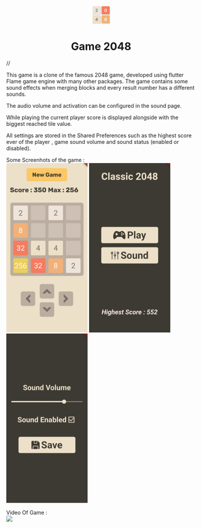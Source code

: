 <p align="center">
    <img alt="flame 2048 game" src="./assets/images/png/game_icon.png" width="50" height="50">
    <h1 align="center">Game 2048</h1>
//</p>
<p>This game is a clone of the famous 2048 game, developed using flutter Flame game engine with many other packages. The game contains some sound effects when merging blocks and every result number has a different sounds.</p>
<p>The audio volume and activation can be configured in the sound page.</p>
<p>While playing the current player score is displayed alongside with the biggest reached tile value.</p>
<p>All settings are stored in the Shared Preferences such as the highest score ever of the player , game sound volume and sound status (enabled or disabled).</p>

Some Screenhots of the game :<br> 
<img alt="GamePlay Screenshot" src="./assets/images/screenshots/game_page.jpg" width="216" height="450">
<img alt="GamePlay Screenshot" src="./assets/images/screenshots/home_page.jpg" width="216" height="450">
<img alt="GamePlay Screenshot" src="./assets/images/screenshots/sound_page.jpg" width="216" height="450">

Video Of Game : <br> 
[<img src="https://i.ytimg.com/vi/Bj7VtcEqZ4U/maxresdefault.jpg" width="50%">](https://youtube.com/shorts/Bj7VtcEqZ4U "Game 2048 With Flame Engine And Flutter")

